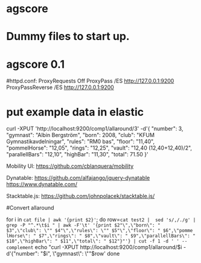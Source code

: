 # agscore
# Dummy files to start up.
# agscore 0.1
#httpd.conf:
ProxyRequests Off
ProxyPass /ES http://127.0.0.1:9200
ProxyPassReverse /ES http://127.0.0.1:9200

# put example data in elastic
curl -XPUT 'http://localhost:9200/comp1/allaround/3' -d'{
"number": 3,
"gymnast": "Albin Bergstr&ouml;m",
"born": 2008,
"club": "KFUM Gymnastikavdelningar",
"rules": "RM0 bas",
"floor": "11,40",
"pommelHorse": "12,05",
"rings": "12,25",
"vault": "12,40 (12,40+12,40)/2",
"parallellBars": "12,10",
"highBar": "11,30",
"total": 71.50
}'


Mobility UI:
https://github.com/cblanquera/mobility

Dynatable:
https://github.com/alfajango/jquery-dynatable
https://www.dynatable.com/

Stacktable.js:
https://github.com/johnpolacek/stacktable.js/


#Convert allaround

for i in `cat file | awk '{print $2}'`; do
	row=`cat test2 |  sed 's/,/./g' | grep -P "^.*\t$i " | awk -F'\t' '{print $2"\",\"born\": " $3",\"club\": \"" $4"\",\"rules\": \"" $5"\",\"floor\": " $6",\"pomme
lHorse\": " $7",\"rings\": " $8",\"vault\": " $9",\"parallellBars\": " $10",\"highBar\": " $11",\"total\": " $12"}"'} | cut -f 1 -d ' ' --complement` 
	echo "curl -XPUT http://localhost:9200/comp1/allaround/$i -d'{\"number\": "$i", \"gymnast\": \""$row\'
done

